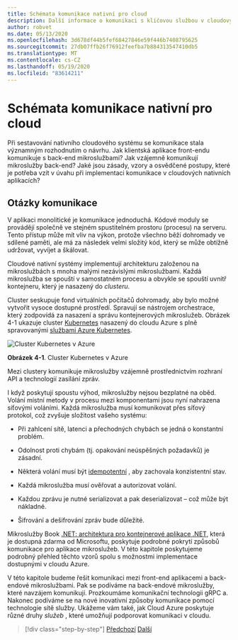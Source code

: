 ```yaml
---
title: Schémata komunikace nativní pro cloud
description: Další informace o komunikaci s klíčovou službou v cloudových nativních aplikacích
author: robvet
ms.date: 05/13/2020
ms.openlocfilehash: 3d678df44b5fef68427846e59f446b7408795625
ms.sourcegitcommit: 27db07ffb26f76912feefba7b884313547410db5
ms.translationtype: MT
ms.contentlocale: cs-CZ
ms.lasthandoff: 05/19/2020
ms.locfileid: "83614211"
---
```

# <a name="cloud-native-communication-patterns"></a>Schémata komunikace nativní pro cloud

Při sestavování nativního cloudového systému se komunikace stala významným rozhodnutím o návrhu. Jak klientská aplikace front-endu komunikuje s back-end mikroslužbami? Jak vzájemně komunikují mikroslužby back-end? Jaké jsou zásady, vzory a osvědčené postupy, které je potřeba vzít v úvahu při implementaci komunikace v cloudových nativních aplikacích?

## <a name="communication-considerations"></a>Otázky komunikace

V aplikaci monolitické je komunikace jednoduchá. Kódové moduly se provádějí společně ve stejném spustitelném prostoru (procesu) na serveru. Tento přístup může mít vliv na výkon, protože všechno běží dohromady ve sdílené paměti, ale má za následek velmi složitý kód, který se může obtížně udržovat, vyvíjet a škálovat.

Cloudové nativní systémy implementují architekturu založenou na mikroslužbách s mnoha malými nezávislými mikroslužbami. Každá mikroslužba se spouští v samostatném procesu a obvykle se spouští uvnitř kontejneru, který je nasazený do *clusteru*.

Cluster seskupuje fond virtuálních počítačů dohromady, aby bylo možné vytvořit vysoce dostupné prostředí. Spravují se nástrojem orchestrace, který zodpovídá za nasazení a správu kontejnerových mikroslužeb. Obrázek 4-1 ukazuje cluster [Kubernetes](https://kubernetes.io) nasazený do cloudu Azure s plně spravovanými [službami Azure Kubernetes](https://docs.microsoft.com/azure/aks/intro-kubernetes).

![Cluster Kubernetes v Azure](./media/kubernetes-cluster-in-azure.png)

**Obrázek 4-1**. Cluster Kubernetes v Azure

Mezi clustery komunikuje mikroslužby vzájemně prostřednictvím rozhraní API a technologií zasílání zpráv.

I když poskytují spoustu výhod, mikroslužby nejsou bezplatné na oběd. Volání místní metody v procesu mezi komponentami jsou nyní nahrazena síťovými voláními. Každá mikroslužba musí komunikovat přes síťový protokol, což zvyšuje složitost vašeho systému:

- Při zahlcení sítě, latenci a přechodných chybách se jedná o konstantní problém.

- Odolnost proti chybám (tj. opakování neúspěšných požadavků) je zásadní.

- Některá volání musí být [idempotentní](https://www.restapitutorial.com/lessons/idempotency.html) , aby zachovala konzistentní stav.

- Každá mikroslužba musí ověřovat a autorizovat volání.

- Každou zprávu je nutné serializovat a pak deserializovat – což může být nákladné.

- Šifrování a dešifrování zpráv bude důležité.

Mikroslužby Book [.NET: architektura pro kontejnerové aplikace .NET](https://dotnet.microsoft.com/download/thank-you/microservices-architecture-ebook), která je dostupná zdarma od Microsoftu, poskytuje podrobné pokrytí způsobů komunikace pro aplikace mikroslužeb. V této kapitole poskytujeme podrobný přehled těchto vzorů spolu s možnostmi implementace dostupnými v cloudu Azure.

V této kapitole budeme řešit komunikaci mezi front-end aplikacemi a back-endové mikroslužbami. Pak se podíváme na back-endové mikroslužby, které navzájem komunikují. Prozkoumáme komunikační technologii gRPC a. Nakonec podíváme se na nové inovativní způsoby komunikace pomocí technologie sítě služby. Ukážeme vám také, jak Cloud Azure poskytuje různé druhy *služeb* , které umožňují podporovat komunikaci v cloudu.

>[!div class="step-by-step"]
>[Předchozí](other-deployment-options.md) 
> [Další](front-end-communication.md)
